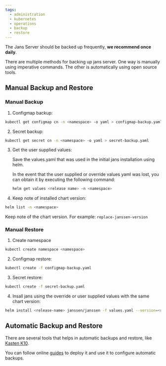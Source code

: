 ```yaml
---
tags:
  - administration
  - kubernetes
  - operations
  - backup
  - restore
---
```


The Jans Server should be backed up frequently, **we recommend once daily**.

There are multiple methods for backing up jans server. One way is manually using imperative commands. The other is automatically using open source tools.

## Manual Backup and Restore

### Manual Backup
1.  Configmap backup:
```bash
kubectl get configmap cn -n <namespace> -o yaml > configmap-backup.yaml
```

2.  Secret backup:
```bash
kubectl get secret cn -n <namespace> -o yaml > secret-backup.yaml
```

3.  Get the user supplied values:

    Save the values.yaml that was used in the initial jans installation using helm.

    In the event that the user supplied or override values yaml was lost, you can obtain it by executing the following command:
    ```bash
    helm get values <release name> -n <namespace>
    ```

4.  Keep note of installed chart version:
```bash
helm list -n <namespace>
```

Keep note of the chart version. For example: `replace-janssen-version`

### Manual Restore

1.  Create namespace
```bash
kubectl create namespace <namespace>
```

2.  Configmap restore:
```bash
kubectl create -f configmap-backup.yaml
```

3.  Secret restore:
```bash
kubectl create -f secret-backup.yaml
```

4.  Insall jans using the override or user supplied values with the same chart version:

```bash
helm install <release-name> janssen/janssen -f values.yaml --version=<replace-janssen-version> -n <namespace>
```

## Automatic Backup and Restore

There are several tools that helps in automatic backups and restore, like [Kasten K10](https://www.kasten.io/kubernetes/use-cases/backup-restore).

You can follow online [guides](https://medium.com/geekculture/kubernetes-backup-restore-is-now-effortless-e788fccd8cde) to deploy it and use it to configure automatic backups.